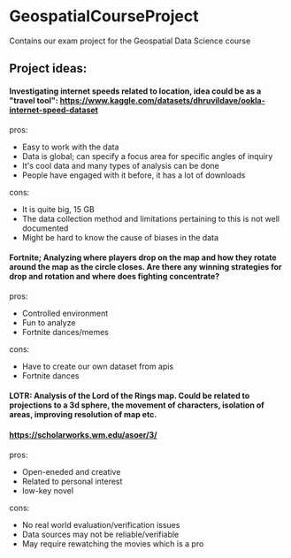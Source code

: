 # GeospatialCourseProject
Contains our exam project for the Geospatial Data Science course


## Project ideas: 

#### Investigating internet speeds related to location, idea could be as a "travel tool": https://www.kaggle.com/datasets/dhruvildave/ookla-internet-speed-dataset
pros: 
- Easy to work with the data
- Data is global; can specify a focus area for specific angles of inquiry
- It's cool data and many types of analysis can be done
- People have engaged with it before, it has a lot of downloads

cons:
- It is quite big, 15 GB
- The data collection method and limitations pertaining to this is not well documented
- Might be hard to know the cause of biases in the data

#### Fortnite; Analyzing where players drop on the map and how they rotate around the map as the circle closes. Are there any winning strategies for drop and rotation and where does fighting concentrate? 
pros:
- Controlled environment
- Fun to analyze
- Fortnite dances/memes

cons:
- Have to create our own dataset from apis
- Fortnite dances

#### LOTR: Analysis of the Lord of the Rings map. Could be related to projections to a 3d sphere, the movement of characters, isolation of areas, improving resolution of map etc. 
#### https://scholarworks.wm.edu/asoer/3/
pros:
- Open-eneded and creative
- Related to personal interest
- low-key novel

cons:
- No real world evaluation/verification issues
- Data sources may not be reliable/verifiable
- May require rewatching the movies which is a pro



